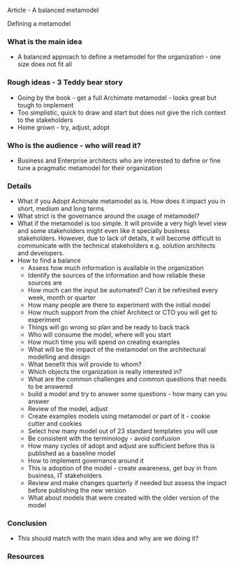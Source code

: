 Article - A balanced metamodel

Defining a metamodel

### What is the main idea
- A balanced approach to define a metamodel for the organization - one size does not fit all

### Rough ideas - 3 Teddy bear story 
- Going by the book - get a full Archimate metamodel - looks great but tough to implement 
- Too simplistic, quick to draw and start but does not give the rich context to the stakeholders
- Home grown - try, adjust, adopt

### Who is the audience - who will read it?
- Business and Enterprise architects who are interested to define or fine tune a pragmatic metamodel for their organization

### Details
- What if you Adopt Achimate metamodel as is. How does it impact you in short, medium and long terms
- What strict is the governance around the usage of metamodel?
- What if the metamodel is too simple. It will provide a very high level view and some stakeholders might even like it specially business stakeholders. However, due to lack of details, it will become difficult to communicate with the technical stakeholders e.g. solution architects and developers. 
- How to find a balance
	- Assess how much information is available in the organization 
	- Identify the sources of the information and how reliable these sources are 
	- How much can the input be automated? Can it be refreshed every week, month or quarter
	- How many people are there to experiment with the initial model 
	- How much support from the chief Architect or CTO you will get to experiment
	- Things will go wrong so plan and be ready to back track 
	- Who will consume the model, where will you start
	- How much time you will spend on creating examples
	- What will be the impact of the metamodel on the architectural modelling and design
	- What benefit this will provide to whom?
	- Which objects the organization is really interested in?
	- What are the common challenges and common questions that needs to be answered
	- build a model and try to answer some questions - how many can you answer
	- Review of the model, adjust
	- Create examples models using metamodel or part of it - cookie cutter and cookies
	- Select how many model out of 23 standard templates you will use
	- Be consistent with the terminology - avoid confusion 
	- How many cycles of adopt and adjust are sufficient before this is published as a baseline model
	- How to implement governance around it
	- This is adoption of the model - create awareness, get buy in from business, IT stakeholders
	- Review and make changes quarterly if needed but assess the impact before publishing the new version
	- What about models that were created with the older version of the model 

### Conclusion 
- This should match with the main idea and why are we doing it?

### Resources
